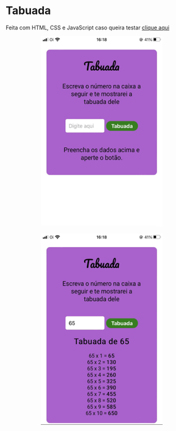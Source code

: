 # Tabuada

Feita com HTML, CSS e JavaScript caso queira testar <a href="https://jessica-guedes.github.io/tabuada/">clique aqui</a>
 
<p align = "center">
  <img width="320" height="500" src="assets/tabuada.jpg">
 </p>
 
 <p align = "center">
  <img width="320" height="500" src="assets/tabuada2.jpg">
 </p>
